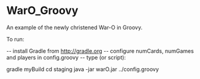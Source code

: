 WarO_Groovy
===========

An example of the newly christened War-O in Groovy.

To run:

-- install Gradle from http://gradle.org
-- configure numCards, numGames and players in config.groovy
-- type (or script): 

gradle myBuild
cd staging
java -jar warO.jar ../config.groovy


